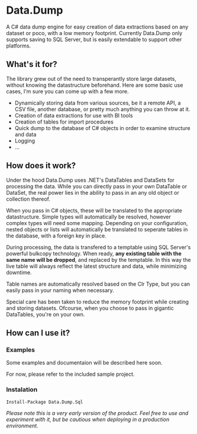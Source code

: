 # Data.Dump
A C# data dump engine for easy creation of data extractions based on any dataset or poco, with a low memory footprint.
Currently Data.Dump only supports saving to SQL Server, but is easily extendable to support other platforms.

## What's it for?
The library grew out of the need to transperantly store large datasets, without knowing the datastructure beforehand. 
Here are some basic use cases, I'm sure you can come up with a few more.

* Dynamically storing data from various sources, be it a remote API, a CSV file, another database, or pretty much anything you can throw at it. 
* Creation of data extractions for use with BI tools
* Creation of tables for import procedures 
* Quick dump to the database of C# objects in order to examine structure and data
* Logging 
* ...

## How does it work?
Under the hood Data.Dump uses .NET's DataTables and DataSets for processing the data. While you can directly pass in your own DataTable or DataSet, the real power lies in the ability to pass in an any old object or collection thereof.

When you pass in C# objects, these will be translated to the appropriate datastructure. Simple types will automatically be resolved, however complex types will need some mapping. Depending on your configuration, nested objects or lists will automatically be translated to seperate tables in the database, with a foreign key in place. 

During processing, the data is transfered to a temptable using SQL Server's powerful bulkcopy technology. When ready, **any existing table with the same name will be dropped**, and replaced by the temptable. In this way the live table will always reflect the latest structure and data, while minimizing downtime. 

Table names are automatically resolved based on the Clr Type, but you can easily pass in your naming when necessary.

Special care has been taken to reduce the memory footprint while creating and storing datasets. Ofcourse, when you choose to pass in gigantic DataTables, you're on your own.

## How can I use it?
### Examples
Some examples and documentaion will be described here soon. 

For now, please refer to the included sample project.

### Instalation
```
Install-Package Data.Dump.Sql 
```

*Please note this is a very early version of the product. Feel free to use and experiment with it, but be cautious when deploying in a production environment.*
